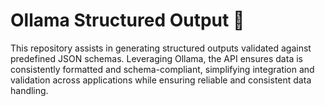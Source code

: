 # Ollama Structured Output 🧠
This repository assists in generating structured outputs validated against predefined JSON schemas. Leveraging Ollama, the API ensures data is consistently formatted and schema-compliant, simplifying integration and validation across applications while ensuring reliable and consistent data handling.

